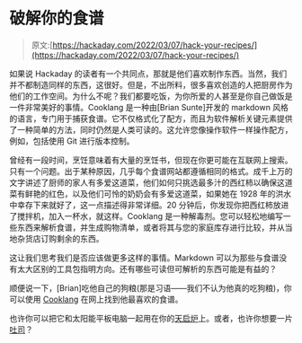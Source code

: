 # 破解你的食谱

> 原文:[https://hackaday.com/2022/03/07/hack-your-recipes/](https://hackaday.com/2022/03/07/hack-your-recipes/)

如果说 Hackaday 的读者有一个共同点，那就是他们喜欢制作东西。当然，我们并不都制造同样的东西，这很好。但是，不出所料，很多喜欢创造的人把厨房作为他们的工作空间。为什么不呢？我们都要吃饭，为你所爱的人甚至是你自己做饭是一件非常美好的事情。Cooklang 是一种由[Brian Sunte]开发的 markdown 风格的语言，专门用于捕获食谱。它不仅格式化了配方，而且为软件解析关键元素提供了一种简单的方法，同时仍然是人类可读的。这允许您像操作软件一样操作配方，例如，包括使用 Git 进行版本控制。

曾经有一段时间，烹饪意味着有大量的烹饪书，但现在你更可能在互联网上搜索。只有一个问题。出于某种原因，几乎每个食谱网站都遵循相同的格式。成千上万的文字讲述了厨师的家人有多爱这道菜，他们如何只挑选最多汁的西红柿以确保这道菜有鲜艳的红色，以及他们可怜的奶奶会有多爱这道菜，如果她在 1928 年的洪水中幸存下来就好了，这一点描述得非常详细。20 分钟后，你发现你把西红柿放进了搅拌机，加入一杯水，就这样。Cooklang 是一种解毒剂。您可以轻松地编写一些东西来解析食谱，并生成购物清单，或者将其与您的家庭库存进行比较，并从当地杂货店订购剩余的东西。

这让我们思考我们是否应该做更多这样的事情。Markdown 可以为那些与食谱没有太大区别的工具包指明方向。还有哪些可读但可解析的东西可能是有益的？

顺便说一下，[Brian]吃他自己的狗粮(那是习语——我们不认为他真的吃狗粮)，你可以使用 [Cooklang](https://briansunter.com/recipes/) 在网上找到他最喜欢的食谱。

也许你可以把它和太阳能平板电脑一起用在你的[天启炉](https://hackaday.com/2021/12/07/complete-hobo-stove-cooking-system-could-get-you-through-the-apocalypse/)上。或者，也许你想要一片[吐司](https://hackaday.com/2020/04/08/warm-up-to-cooking-with-a-recipe-randomizing-toaster/)？